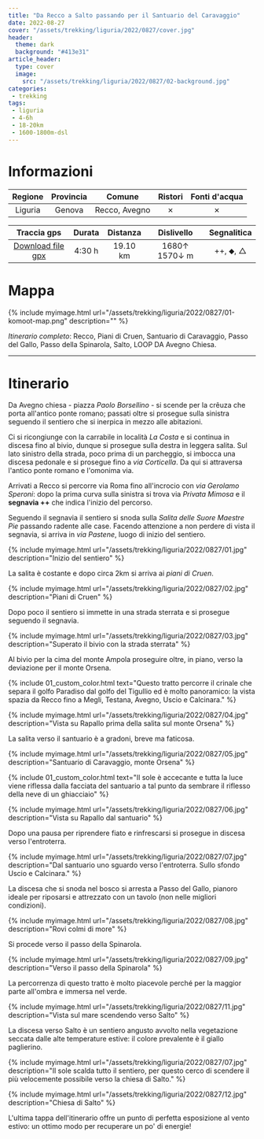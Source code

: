 ```yaml
---
title: "Da Recco a Salto passando per il Santuario del Caravaggio"
date: 2022-08-27
cover: "/assets/trekking/liguria/2022/0827/cover.jpg"
header:
  theme: dark
  background: "#413e31"
article_header:
  type: cover
  image:
    src: "/assets/trekking/liguria/2022/0827/02-background.jpg"
categories:
 - trekking
tags:
 - liguria
 - 4-6h
 - 18-20km
 - 1600-1800m-dsl
---
```



# Informazioni

|       Regione       | Provincia |   Comune     | Ristori | Fonti d'acqua |
|:-------------------:|:---------:|:------------:|:------:|:--------:|
| Liguria             |   Genova  | Recco, Avegno | ✗ | ✗ |

|     Traccia gps     |  Durata |  Distanza | Dislivello  | Segnalitica |
|:-------------------:| :------:| :--------:|:----------: | :---------: |
| [Download file gpx](/assets/trekking/liguria/2022/0827/traccia-gps.gpx) |  4:30 h |  19.10 km | 1680↑ 1570↓ m | ++, ⬥, △ |


# Mappa

{% include myimage.html url="/assets/trekking/liguria/2022/0827/01-komoot-map.png" description="" %}

*Itinerario completo*: Recco, Piani di Cruen, Santuario di Caravaggio, Passo del Gallo, Passo della Spinarola, Salto, LOOP DA Avegno Chiesa.

---

# Itinerario

Da Avegno chiesa - piazza _Paolo Borsellino_ - si scende per la crêuza che porta all'antico ponte romano; passati oltre si prosegue sulla sinistra seguendo il sentiero che si inerpica in mezzo alle abitazioni.

Ci si ricongiunge con la carrabile in località _La Costa_ e si continua in discesa fino al bivio, dunque si prosegue sulla destra in leggera salita. Sul lato sinistro della strada, poco prima di un parcheggio, si imbocca una discesa pedonale e si prosegue fino a _via Corticella_. Da qui si attraversa l'antico ponte romano e l'omonima via.

Arrivati a Recco si percorre via Roma fino all'incrocio con _via Gerolamo Speroni_: dopo la prima curva sulla sinistra si trova via _Privata Mimosa_ e il **segnavia ++** che indica l'inizio del percorso.

Seguendo il segnavia il sentiero si snoda sulla _Salita delle Suore Maestre Pie_ passando radente alle case. Facendo attenzione a non perdere di vista il segnavia, si arriva in _via Pastene_, luogo di inizio del sentiero.

{% include myimage.html url="/assets/trekking/liguria/2022/0827/01.jpg" description="Inizio del sentiero" %}

La salita è costante e dopo circa 2km si arriva ai _piani di Cruen_.

{% include myimage.html url="/assets/trekking/liguria/2022/0827/02.jpg" description="Piani di Cruen" %}

Dopo poco il sentiero si immette in una strada sterrata e si prosegue seguendo il segnavia.

{% include myimage.html url="/assets/trekking/liguria/2022/0827/03.jpg" description="Superato il bivio con la strada sterrata" %}

Al bivio per la cima del monte Ampola proseguire oltre, in piano, verso la deviazione per il monte Orsena. 

{% include 01_custom_color.html text="Questo tratto percorre il crinale che separa il golfo Paradiso dal golfo del Tigullio ed è molto panoramico: la vista spazia da Recco fino a Megli, Testana, Avegno, Uscio e Calcinara." %}

{% include myimage.html url="/assets/trekking/liguria/2022/0827/04.jpg" description="Vista su Rapallo prima della salita sul monte Orsena" %}

La salita verso il santuario è a gradoni, breve ma faticosa.

{% include myimage.html url="/assets/trekking/liguria/2022/0827/05.jpg" description="Santuario di Caravaggio, monte Orsena" %}

{% include 01_custom_color.html text="Il sole è accecante e tutta la luce viene riflessa dalla facciata del santuario a tal punto da sembrare il riflesso della neve di un ghiacciaio" %}

{% include myimage.html url="/assets/trekking/liguria/2022/0827/06.jpg" description="Vista su Rapallo dal santuario" %}

Dopo una pausa per riprendere fiato e rinfrescarsi si prosegue in discesa verso l'entroterra.

{% include myimage.html url="/assets/trekking/liguria/2022/0827/07.jpg" description="Dal santuario uno sguardo verso l'entroterra. Sullo sfondo Uscio e Calcinara." %}

La discesa che si snoda nel bosco si arresta a Passo del Gallo, pianoro ideale per riposarsi e attrezzato con un tavolo (non nelle migliori condizioni).

{% include myimage.html url="/assets/trekking/liguria/2022/0827/08.jpg" description="Rovi colmi di more" %}

Si procede verso il passo della Spinarola.

<!-- {% include 01_custom_color.html text="Personalmente la parte del percorso che preferisco: a un certo punto il sentiero - seppur largo - si fa più esposto e sembra di camminare sospesi sopra Avegno" %} -->

{% include myimage.html url="/assets/trekking/liguria/2022/0827/09.jpg" description="Verso il passo della Spinarola" %}

La percorrenza di questo tratto è molto piacevole perché per la maggior parte all'ombra e immersa nel verde.

{% include myimage.html url="/assets/trekking/liguria/2022/0827/11.jpg" description="Vista sul mare scendendo verso Salto" %}

La discesa verso Salto è un sentiero angusto avvolto nella vegetazione seccata dalle alte temperature estive: il colore prevalente è il giallo paglierino. 

{% include myimage.html url="/assets/trekking/liguria/2022/0827/07.jpg" description="Il sole scalda tutto il sentiero, per questo cerco di scendere il più velocemente possibile verso la chiesa di Salto." %}

{% include myimage.html url="/assets/trekking/liguria/2022/0827/12.jpg" description="Chiesa di Salto" %}

L'ultima tappa dell'itinerario offre un punto di perfetta esposizione al vento estivo: un ottimo modo per recuperare un po' di energie!
